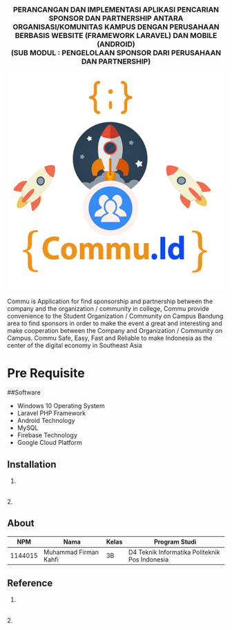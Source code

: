 <h3 align="center"> PERANCANGAN DAN IMPLEMENTASI APLIKASI PENCARIAN SPONSOR DAN PARTNERSHIP ANTARA ORGANISASI/KOMUNITAS KAMPUS DENGAN PERUSAHAAN BERBASIS WEBSITE (FRAMEWORK LARAVEL) DAN MOBILE (ANDROID)
<br> (SUB MODUL : PENGELOLAAN SPONSOR DARI PERUSAHAAN DAN PARTNERSHIP) </h3>

<p align="center">
  <img src="./img/laporan/logo-commu.png">
</p>
Commu is Application for find sponsorship and partnership  between the company and the organization / community in college,
Commu provide convenience to the Student Organization / Community on Campus Bandung area to find sponsors in order to make the event a great and interesting and make cooperation between the Company and Organization / Community on Campus.
Commu Safe, Easy, Fast and Reliable to make Indonesia as the center of the digital economy in Southeast Asia

# Pre Requisite
##Software
* Windows 10 Operating System
* Laravel PHP Framework
* Android Technology
* MySQL
* Firebase Technology
* Google Cloud Platform


## Installation
1.
<br>
2.

## About

NPM| Nama| Kelas | Program Studi
------------ | ------------- | ------------- | -------------
1144015| Muhammad Firman Kahfi| 3B| D4 Teknik Informatika Politeknik Pos Indonesia

## Reference
1.
<br>
2.

